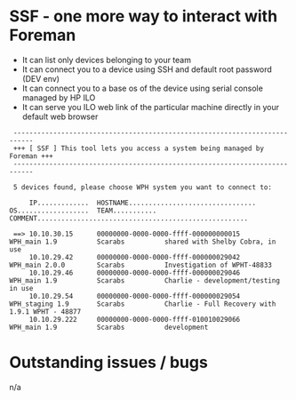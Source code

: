 # SSF - one more way to interact with Foreman

* It can list only devices belonging to your team
* It can connect you to a device using SSH and default root password (DEV env)
* It can connect you to a base os of the device using serial console managed by
  HP ILO 
* It can serve you ILO web link of the particular machine directly
  in your default web browser


```
 ---------------------------------------------------------------------------
 +++ [ SSF ] This tool lets you access a system being managed by Foreman +++
 ---------------------------------------------------------------------------

 5 devices found, please choose WPH system you want to connect to:

     IP.............  HOSTNAME................................  OS..................  TEAM...........  COMMENT.....................................................

 ==> 10.10.30.15      00000000-0000-0000-ffff-000000000015      WPH_main 1.9          Scarabs          shared with Shelby Cobra, in use
     10.10.29.42      00000000-0000-0000-ffff-000000029042      WPH_main 2.0.0        Scarabs          Investigation of WPHT-48833
     10.10.29.46      00000000-0000-0000-ffff-000000029046      WPH_main 1.9          Scarabs          Charlie - development/testing in use
     10.10.29.54      00000000-0000-0000-ffff-000000029054      WPH_staging 1.9       Scarabs          Charlie - Full Recovery with 1.9.1 WPHT - 48877
     10.10.29.222     00000000-0000-0000-ffff-010010029066      WPH_main 1.9          Scarabs          development
```

# Outstanding issues / bugs

n/a


